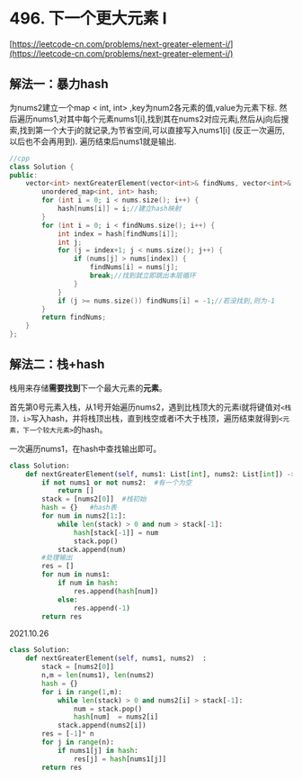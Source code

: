 # 496. 下一个更大元素 I

[https://leetcode-cn.com/problems/next-greater-element-i/](https://leetcode-cn.com/problems/next-greater-element-i/)

## 解法一：暴力hash

为nums2建立一个map &lt; int, int&gt; ,key为num2各元素的值,value为元素下标. 然后遍历nums1,对其中每个元素nums1\[i\],找到其在nums2对应元素j,然后从j向后搜索,找到第一个大于j的就记录,为节省空间,可以直接写入nums1\[i\] \(反正一次遍历,以后也不会再用到\). 遍历结束后nums1就是输出.

```cpp
//cpp
class Solution {
public:
    vector<int> nextGreaterElement(vector<int>& findNums, vector<int>& nums) {
        unordered_map<int, int> hash;
        for (int i = 0; i < nums.size(); i++) {
            hash[nums[i]] = i;//建立hash映射
        }
        for (int i = 0; i < findNums.size(); i++) {
            int index = hash[findNums[i]];
            int j;
            for (j = index+1; j < nums.size(); j++) {
                if (nums[j] > nums[index]) {
                    findNums[i] = nums[j];
                    break;//找到就立即跳出本层循环
                }                
            }
            if (j >= nums.size()) findNums[i] = -1;//若没找到,则为-1
        }
        return findNums;
    }
};
```

## 解法二：栈+hash

栈用来存储**需要找到**下一个最大元素的**元素**。

首先第0号元素入栈，从1号开始遍历nums2，遇到比栈顶大的元素i就将键值对`<栈顶，i>`写入hash，并将栈顶出栈，直到栈空或者i不大于栈顶，遍历结束就得到`<元素，下一个较大元素>`的hash。

一次遍历nums1，在hash中查找输出即可。

```python
class Solution:
    def nextGreaterElement(self, nums1: List[int], nums2: List[int]) -> List[int]:
        if not nums1 or not nums2:  #有一个为空
            return []
        stack = [nums2[0]]  #栈初始
        hash = {}   #hash表
        for num in nums2[1:]:
            while len(stack) > 0 and num > stack[-1]:
                hash[stack[-1]] = num
                stack.pop()
            stack.append(num)
        #处理输出
        res = []
        for num in nums1:
            if num in hash:
                res.append(hash[num])
            else:
                res.append(-1)
        return res
```

2021.10.26

```python
class Solution:
    def nextGreaterElement(self, nums1, nums2)  :
        stack = [nums2[0]]
        n,m = len(nums1), len(nums2)
        hash = {}
        for i in range(1,m):
            while len(stack) > 0 and nums2[i] > stack[-1]:
                num = stack.pop()
                hash[num]  = nums2[i]
            stack.append(nums2[i])
        res = [-1]* n
        for j in range(n):
            if nums1[j] in hash:
                res[j] = hash[nums1[j]]
        return res
```



